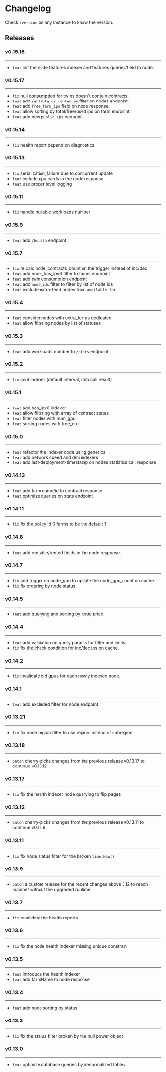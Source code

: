# Changelog

Check `/version` on any instance to know the version.

## Releases

### v0.15.18

---

- `feat` init the node features indexer and features queries/field to node.

### v0.15.17

---

- `fix` null consumption for twins doesn't contain contracts.
- `feat` add `rentable_or_rented_by` filter on nodes endpoint.
- `feat` add `free_farm_ips` field on node response.
- `feat` allow sorting by total/free/used ips on farm endpoint.
- `feat` add new `public_ips` endpoint.

### v0.15.14

---

- `fix` health report depend on diagnostics

### v0.15.13

---

- `fix` serialization_failure due to concurrent update
- `feat` include gpu cards in the node response
- `feat` use proper level logging

### v0.15.11

---

- `fix` handle nullable workloads number

### v0.15.9

---

- `feat` add `/health` endpoint

### v0.15.7

---

- `fix` re calc node_contracts_count on the trigger instead of inc/dec
- `feat` add node_has_ipv6 filter to farms endpoint
- `feat` add twin consumption endpoint
- `feat` add `node_ids` filter to filter by list of node ids
- `feat` exclude extra-feed nodes from `available_for`

### v0.15.4

---

- `feat` consider nodes with extra_fee as dedicated
- `feat` allow filtering nodes by list of statuses

### v0.15.3

---

- `feat` add workloads number to `/stats` endpoint

### v0.15.2

---

- `fix` ipv6 indexer (default interval, rmb call result)

### v0.15.1

---

- `feat` add has_ipv6 indexer
- `feat` allow filtering with array of contract states
- `feat` filter nodes with num_gpu
- `feat` sorting nodes with free_cru

### v0.15.0

---

- `feat` refactor the indexer code using generics
- `feat` add network speed and dmi indexers
- `feat` add last-deployment-timestamp on nodes statistics call response

### v0.14.13

---

- `feat` add farm name/id to contract response
- `feat` optimize queries on stats endpoint

### v0.14.11

---

- `fix` fix the policy id 0 farms to be the default 1

### v0.14.8

---

- `feat` add rentable/rented fields in the node response.

### v0.14.7

---

- `fix` add trigger on node_gpu to update the node_gpu_count on cache.
- `fix` fix ordering by node status.

### v0.14.5

---

- `feat` add querying and sorting by node price

### v0.14.4

---

- `feat` add validation on query params for filter and limits.
- `fix` fix the check condition for inc/dec ips on cache.

### v0.14.2

---

- `fix` invalidate old gpus for each newly indexed node.

### v0.14.1

---

- `feat` add excluded filter for node endpoint

### v0.13.21

---

- `fix` fix node region filter to use region instead of subregion

### v0.13.18

---

- `patch` cherry-picks changes from the previous release v0.13.17 to continue v0.13.12

### v0.13.17

---

- `fix` fix the health indexer node querying to flip pages

### v0.13.12

---

- `patch` cherry-picks changes from the previous release v0.13.11 to continue v0.13.9

### v0.13.11

---

- `fix` fix node status filter for the broken `time.Now()`

### v0.13.9

---

- `patch` a custom release for the recent changes above 3.12 to reach mainnet without the upgraded runtime

### v0.13.7

---

- `fix` revalidate the health reports

### v0.13.6

---

- `fix` fix the node health indexer missing unique constrain

### v0.13.5

---

- `feat` introduce the health indexer
- `feat` add farmName to node response

### v0.13.4

---

- `feat` add node sorting by status

### v0.13.3

---

- `fix` fix the status filter broken by the null power object

### v0.13.0

---

- `feat` optimize database queries by denormalized tables
